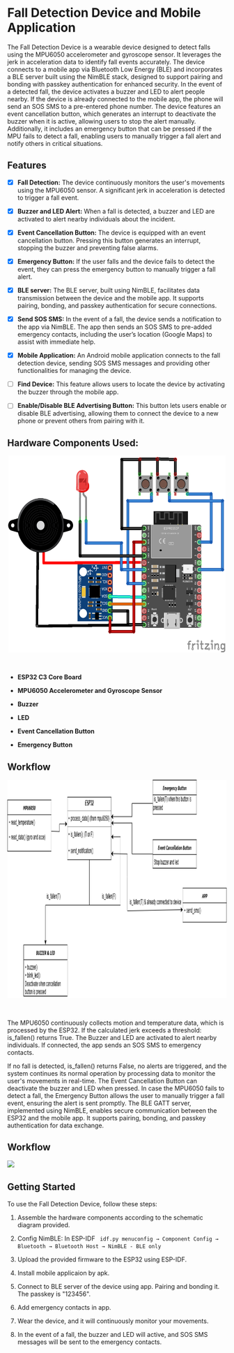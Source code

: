# Fall Detection Device and Mobile Application


The Fall Detection Device is a wearable device designed to detect falls using the MPU6050 accelerometer and gyroscope sensor. It leverages the jerk in acceleration data to identify fall events accurately.
The device connects to a mobile app via Bluetooth Low Energy (BLE) and incorporates a BLE server built using the NimBLE stack, designed to support pairing and bonding with passkey authentication for enhanced security.
In the event of a detected fall, the device activates a buzzer and LED to alert people nearby. If the device is already connected to the mobile app, the phone will send an SOS SMS to a pre-entered phone number.
The device features an event cancellation button, which generates an interrupt to deactivate the buzzer when it is active, allowing users to stop the alert manually. Additionally, it includes an emergency button that can be pressed if the MPU fails to detect a fall, enabling users to manually trigger a fall alert and notify others in critical situations.



## Features

- [x] **Fall Detection:** The device continuously monitors the user's movements using the MPU6050 sensor. A significant jerk in acceleration is detected to trigger a fall event.

- [x] **Buzzer and LED Alert:** When a fall is detected, a buzzer and LED are activated to alert nearby individuals about the incident.

- [x] **Event Cancellation Button:** The device is equipped with an event cancellation button. Pressing this button generates an interrupt, stopping the buzzer and preventing false alarms.

- [x] **Emergency Button:** If the user falls and the device fails to detect the event, they can press the emergency button to manually trigger a fall alert.

- [x] **BLE server:** The BLE server, built using NimBLE, facilitates data transmission between the device and the mobile app. It supports pairing, bonding, and passkey authentication for secure connections.

- [x] **Send SOS SMS:** In the event of a fall, the device sends a notification to the app via NimBLE. The app then sends an SOS SMS to pre-added emergency contacts, including the user’s location (Google Maps) to assist with immediate help.

- [x] **Mobile Application:** An Android mobile application connects to the fall detection device, sending SOS SMS messages and providing other functionalities for managing the device.

- [ ] **Find Device:** This feature allows users to locate the device by activating the buzzer through the mobile app.

- [ ] **Enable/Disable BLE Advertising Button:** This button lets users enable or disable BLE advertising, allowing them to connect the device to a new phone or prevent others from pairing with it.

## Hardware Components Used:
<p align="center">
<img src="https://github.com/hienlk/fallen-detector/blob/sp/res/falldetector_bb.png" height="450" width="500">
</p>
<br>

- **ESP32 C3 Core Board** 

- **MPU6050 Accelerometer and Gyroscope Sensor** 

- **Buzzer** 

- **LED** 

- **Event Cancellation Button** 

- **Emergency Button**

## Workflow
<p align="center">
<img src="https://github.com/hienlk/fallen-detector/blob/sp/res/uml.png" height="500" width="700">
</p>
<br>

The MPU6050 continuously collects motion and temperature data, which is processed by the ESP32.
If the calculated jerk exceeds a threshold:
is_fallen() returns True.
The Buzzer and LED are activated to alert nearby individuals.
If connected, the app sends an SOS SMS to emergency contacts.

If no fall is detected, is_fallen() returns False, no alerts are triggered, and the system continues its normal operation by processing data to monitor the user's movements in real-time.
The Event Cancellation Button can deactivate the buzzer and LED when pressed.
In case the MPU6050 fails to detect a fall, the Emergency Button allows the user to manually trigger a fall event, ensuring the alert is sent promptly.
The BLE GATT server, implemented using NimBLE, enables secure communication between the ESP32 and the mobile app. It supports pairing, bonding, and passkey authentication for data exchange.

## Workflow

![](https://github.com/hienlk/fallen-detector/blob/sp/res/result.gif)

## Getting Started

To use the Fall Detection Device, follow these steps:

1. Assemble the hardware components according to the schematic diagram provided.

2. Config NimBLE: In ESP-IDF ``` idf.py menuconfig → Component Config → Bluetooth → Bluetooth Host → NimBLE - BLE only```

3. Upload the provided firmware to the ESP32 using ESP-IDF.

4. Install mobile applicaion by apk.

5. Connect to BLE server of the device using app. Pairing and bonding it. The passkey is "123456".

6. Add emergency contacts in app.

7. Wear the device, and it will continuously monitor your movements.

8. In the event of a fall, the buzzer and LED will active, and SOS SMS messages will be sent to the emergency contacts.


